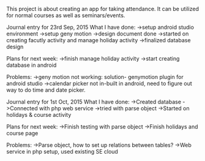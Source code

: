 This project is about creating an app for taking attendance. It can be utilized for normal courses as well as seminars/events.

Journal entry for 23rd Sep, 2015
What I have done:
->setup android studio environment
->setup geny motion
->design document done
->started on creating facutly activity and manage holiday activity
->finalized database design

Plans for next week:
->finish manage holiday activity
->start creating database in android

Problems:
->geny motion not working: solution- genymotion plugin for android studio
->calendar picker not in-built in android, need to figure out way to do time and date picker.


Journal entry for 1st Oct, 2015
What I have done:
->Created database
->Connected with php web service
->tried with parse object
->Started on holidays & course activity

Plans for next week:
->Finish testing with parse object
->Finish holidays and course page

Problems:
->Parse object, how to set up relations between tables?
->Web service in php setup, used existing SE cloud
